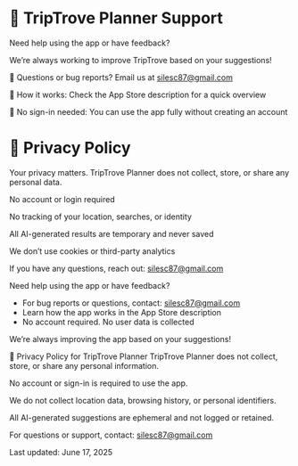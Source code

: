 # 🌴 TripTrove Planner Support
Need help using the app or have feedback?

We’re always working to improve TripTrove based on your suggestions!

💬 Questions or bug reports? Email us at silesc87@gmail.com

📖 How it works: Check the App Store description for a quick overview

🔐 No sign-in needed: You can use the app fully without creating an account

# 📄 Privacy Policy
Your privacy matters. TripTrove Planner does not collect, store, or share any personal data.

No account or login required

No tracking of your location, searches, or identity

All AI-generated results are temporary and never saved

We don’t use cookies or third-party analytics

If you have any questions, reach out: silesc87@gmail.com

Need help using the app or have feedback?

- For bug reports or questions, contact: silesc87@gmail.com
- Learn how the app works in the App Store description  
- No account required. No user data is collected  

We’re always improving the app based on your suggestions!

📄 Privacy Policy for TripTrove Planner
TripTrove Planner does not collect, store, or share any personal information.

No account or sign-in is required to use the app.

We do not collect location data, browsing history, or personal identifiers.

All AI-generated suggestions are ephemeral and not logged or retained.

For questions or support, contact: silesc87@gmail.com

Last updated: June 17, 2025
